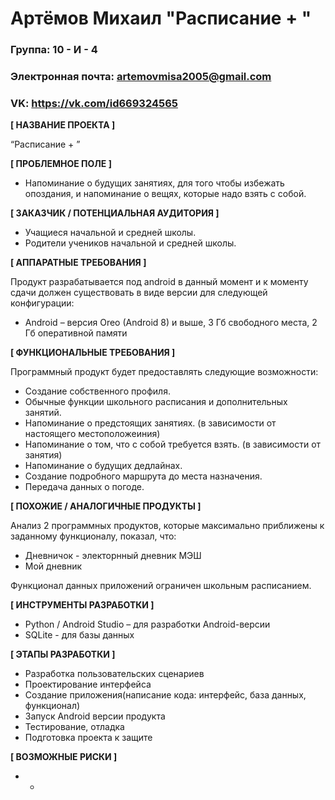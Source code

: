 # Артёмов Михаил "Расписание + "
### Группа: 10 - И - 4

### Электронная почта: artemovmisa2005@gmail.com

### VK: https://vk.com/id669324565 


**[ НАЗВАНИЕ ПРОЕКТА ]**

“Расписание + ”

**[ ПРОБЛЕМНОЕ ПОЛЕ ]**
* Напоминание о будущих занятиях, для того чтобы избежать опоздания, и напоминание о вещях, которые надо взять с собой.

**[ ЗАКАЗЧИК / ПОТЕНЦИАЛЬНАЯ АУДИТОРИЯ ]**
* Учащиеся начальной и средней школы.
* Родители учеников начальной и средней школы.

**[ АППАРАТНЫЕ ТРЕБОВАНИЯ ]**

Продукт разрабатывается под android в данный момент и к моменту сдачи должен существовать в виде версии для следующей конфигурации:
* Android – версия Oreo (Android 8) и выше, 3 Гб свободного места, 2 Гб оперативной памяти

**[ ФУНКЦИОНАЛЬНЫЕ ТРЕБОВАНИЯ ]**

 Программный продукт будет предоставлять следующие возможности:
* Создание собственного профиля.
*	Обычные функции школьного расписания и дополнительных занятий.
*	Напоминание о предстоящих занятиях. (в зависимости от настоящего местоположеиния)
*	Напоминание о том, что с собой требуется взять. (в зависимости от занятия)
*	Напоминание о будущих дедлайнах.
*	Создание подробного маршрута до места назначения.
*	Передача данных о погоде.


**[ ПОХОЖИЕ / АНАЛОГИЧНЫЕ ПРОДУКТЫ ]**

Анализ 2 программных продуктов, которые максимально приближены к заданному функционалу, показал, что:
* Дневничок - электорнный дневник МЭШ
* Мой дневник

Функционал данных приложений ограничен школьным расписанием.
 
**[ ИНСТРУМЕНТЫ РАЗРАБОТКИ ]**
*	Python / Android Studio – для разработки Android-версии
*	SQLite - для базы данных

**[ ЭТАПЫ РАЗРАБОТКИ ]**
*	Разработка пользовательских сценариев
*	Проектирование интерфейса
*	Создание приложения(написание кода: интерфейс, база данных, функционал)
*	Запуск Android версии продукта
*	Тестирование, отладка
*	Подготовка проекта к защите

**[ ВОЗМОЖНЫЕ РИСКИ ]**
* -
